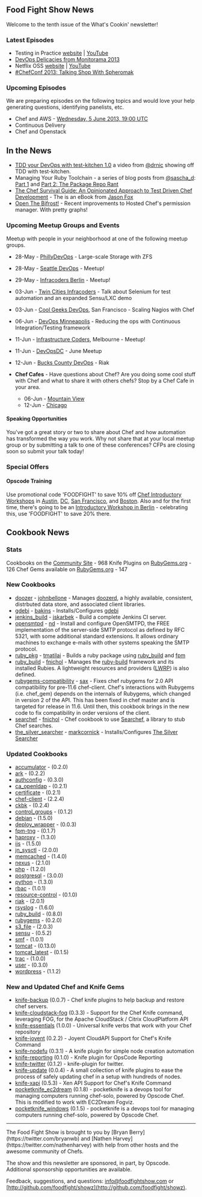 Food Fight Show News
-------------------
Welcome to the tenth issue of the What's Cookin' newsletter!

### Latest Episodes
* Testing in Practice [website](http://foodfightshow.org/2013/05/testing-in-practice.html) | [YouTube](http://www.youtube.com/watch?v=DhcXXOIerIc)
* [DevOps Delicacies from Monitorama 2013](http://foodfightshow.org/2013/05/monitorama-2013.html)
* Netflix OSS [website](http://foodfightshow.org/2013/05/netflix-oss.html) | [YouTube](http://www.youtube.com/watch?v=A69uTnfQgB8)
* [\#ChefConf 2013:  Talking Shop With Spheromak](http://foodfightshow.org/2013/04/chefconf-2013-talking-shop-with-spheromak.html)


### Upcoming Episodes
We are preparing episodes on the following topics and would love your help generating questions, identifying panelists, etc.

* Chef and AWS - [Wednesday, 5 June 2013, 19:00 UTC](http://www.timeanddate.com/worldclock/fixedtime.html?msg=Food+Fight+Show+-+AWS&iso=20130605T15&p1=1928)
* Continuous Delivery
* Chef and Openstack

In the News
-----------

* [TDD your DevOps with test-kitchen 1.0](http://starkandwayne.com/articles/2013/05/07/tdd-your-devops-with-test-kitchen/) a video from [@drnic](http://twitter.com/drnic) showing off TDD with test-kitchen.
* Managing Your Ruby Toolchain - a series of blog posts from [@sascha_d](https://twitter.com/sascha_d):  [Part 1](http://blog.brattyredhead.com/blog/2013/05/12/pieces-and-parts-managing-your-ruby-toolchain/) and [Part 2:  The Package Repo Rant](http://blog.brattyredhead.com/blog/2013/05/17/managing-your-ruby-toolchain-part-2-the-package-repo-rant)
* [The Chef Survival Guide:  An Opinionated Approach to Test Driven Chef Development](https://leanpub.com/chef-survival-guide) - The is an eBook from [Jason Fox](http://twitter.com/jasonrobertfox)
* [Open The Bifrost!](http://www.opscode.com/blog/2013/05/21/open-the-bifrost/) - Recent improvements to Hosted Chef's permission manager.  With pretty graphs!

### Upcoming Meetup Groups and Events
Meetup with people in your neighborhood at one of the following meetup groups.
* 28-May - [PhillyDevOps](http://phillydevops.org/) - Large-scale Storage with ZFS
* 28-May - [Seattle DevOps](http://www.meetup.com/Seattle-DevOps-Meetup-Group/events/112283222/) - Meetup!
* 29-May - [Infracoders Berlin](http://www.meetup.com/Infracoders-Berlin/events/116452472/) - Meetup!
* 03-Jun - [Twin Cities Infracoders](http://www.meetup.com/Twin-Cities-Infracoders/events/118181862/) - Talk about Selenium for test automation and an expanded Sensu/LXC demo
* 03-Jun - [Cool Geeks DevOps](http://www.meetup.com/Cool-Geeks-DevOps/events/119749612/), San Francisco - Scaling Nagios with Chef
* 06-Jun - [DevOps Minneapolis](http://www.meetup.com/DevOps-Minneapolis/events/117096482/) - Reducing the ops with Continuous Integration/Testing framework
* 11-Jun - [Infrastructure Coders](http://www.meetup.com/Infrastructure-Coders/events/117237112/), Melbourne - Meetup!
* 11-Jun - [DevOpsDC](http://www.meetup.com/DevOpsDC/events/112312272/) - June Meetup
* 12-Jun - [Bucks County DevOps](http://www.meetup.com/Bucks-County-DevOps/events/119675632/) - Riak

* **Chef Cafes** - Have questions about Chef? Are you doing some cool stuff with Chef and what to share it with others chefs?  Stop by a Chef Cafe in your area.
  * 06-Jun - [Mountain View](http://www.meetup.com/The-Bay-Area-Chef-User-Group/events/116486342/)
  * 12-Jun - [Chicago](http://www.meetup.com/Chicago-Chef-User-Group/events/dkcfndyrjbrb/)


#### Speaking Opportunities

You've got a great story or two to share about Chef and how automation has transformed the way you work.  Why not share that at your local meetup group or by submitting a talk to one of these conferences?  CFPs are closing soon so submit your talk today!

###  Special Offers

#### Opscode Training

Use promotional code 'FOODFIGHT' to save 10% off [Chef Introductory Workshops](http://opscode.eventbrite.com/) in [Austin](http://www.eventbrite.com/event/5854090743/), [DC](http://www.eventbrite.com/event/6652009339/), [San Francisco](http://www.eventbrite.com/event/6651822781/), and [Boston](http://www.eventbrite.com/event/6652057483/).
Also and for the first time, there's going to be an [Introductory Workshop in Berlin](http://chef-berlin.eventbrite.de/) - celebrating this, use 'FOODFIGHT' to save 20% there.

Cookbook News<a name="cookbooks"></a>
-------------
### Stats

Cookbooks on the [Community Site](http://community.opscode.com) - 968
Knife Plugins on [RubyGems.org](http://rubygems.org) - 126
Chef Gems available on [RubyGems.org](http://rubygems.org) - 147

### New Cookbooks

* [doozer](http://community.opscode.com/cookbooks/doozer) - [johnbellone](http://community.opscode.com/users/johnbellone) - Manages [doozerd](https://github.com/ha/doozer), a highly available, consistent, distrbuted data store, and associated client libraries.
* [gdebi](http://community.opscode.com/cookbooks/gdebi) - [bakins](http://community.opscode.com/users/bakins) - Installs/Configures [gdebi](http://en.wikipedia.org/wiki/GDebi)
* [jenkins_build](http://community.opscode.com/cookbooks/jenkins_build) - [jskarbek](http://community.opscode.com/users/jskarbek) - Build a complete Jenkins CI server.
* [opensmtpd](http://community.opscode.com/cookbooks/opensmtpd) - [nd](http://community.opscode.com/users/nd) - Install and configure OpenSMTPD, the FREE implementation of the server-side SMTP protocol as defined by RFC 5321, with some additional standard extensions. It allows ordinary machines to exchange e-mails with other systems speaking the SMTP protocol.
* [ruby_pkg](http://community.opscode.com/cookbooks/ruby_pkg) - [tmatilai](http://community.opscode.com/users/tmatilai) - Builds a ruby package using [ruby_build](http://community.opscode.com/cookbooks/ruby_build) and [fpm](https://github.com/jordansissel/fpm)
* [ruby_build](https://github.com/fnichol/chef-ruby_build) - [fnichol](http://community.opscode.com/users/fnichol) - Manages the [ruby-build](https://github.com/sstephenson/ruby-build) framework and its installed Rubies. A lightweight resources and providers ([LWRP](http://wiki.opscode.com/display/chef/Lightweight+Resources+and+Providers+%28LWRP%29)) is also defined.
* [rubygems-compatibility](http://community.opscode.com/cookbooks/rubygems-compatibility) - [sax](http://community.opscode.com/users/sax) - Fixes chef rubygems for 2.0 API compatibility for pre-11.6 chef-client.  Chef's interactions with Rubygems (i.e. chef_gem) depends on the internals of Rubygems, which changed in version 2 of the API.  This has been fixed in chef master and is targeted for release in 11.6. Until then, this cookbook brings in the new code to fix compatibility in order versions of the client.
* [searchef](http://community.opscode.com/cookbooks/searchef) - [fnichol](http://community.opscode.com/users/fnichol) - Chef cookbook to use [Searchef](https://github.com/fnichol/searchef), a library to stub Chef searches.
* [the_silver_searcher](http://community.opscode.com/cookbooks/the_silver_searcher) - [markcornick](http://community.opscode.com/users/markcornick) - Installs/Configures [The Silver Searcher](https://github.com/ggreer/the_silver_searcher)

### Updated Cookbooks

* [accumulator](http://community.opscode.com/cookbooks/accumulator) - (0.2.0)
* [ark](http://community.opscode.com/cookbooks/ark) - (0.2.2)
* [authconfig](http://community.opscode.com/cookbooks/authconfig) - (0.3.0)
* [ca_openldap](http://community.opscode.com/cookbooks/ca_openldap) - (0.2.1)
* [certificate](http://community.opscode.com/cookbooks/certificate) - (0.2.1)
* [chef-client](http://community.opscode.com/cookbooks/chef-client) - (2.2.4)
* [ckbk](http://community.opscode.com/cookbooks/ckbk) - (0.2.4)
* [control_groups](http://community.opscode.com/cookbooks/control_groups) - (0.1.2)
* [debian](http://community.opscode.com/cookbooks/debian) - (1.5.0)
* [deploy_wrapper](http://community.opscode.com/cookbooks/deploy_wrapper) - (0.0.3)
* [fpm-tng](http://community.opscode.com/cookbooks/fpm-tng) - (0.1.7)
* [haproxy](http://community.opscode.com/cookbooks/haproxy) - (1.3.0)
* [iis](http://community.opscode.com/cookbooks/iis) - (1.5.0)
* [jn_sysctl](http://community.opscode.com/cookbooks/jn_sysctl) - (2.0.0)
* [memcached](http://community.opscode.com/cookbooks/memcached) - (1.4.0)
* [nexus](http://community.opscode.com/cookbooks/nexus) - (2.1.0)
* [php](http://community.opscode.com/cookbooks/php) - (1.2.0)
* [postgresql](http://community.opscode.com/cookbooks/postgresql) - (3.0.0)
* [python](http://community.opscode.com/cookbooks/python) - (1.3.0)
* [rbac](http://community.opscode.com/cookbooks/rbac) - (1.0.1)
* [resource-control](http://community.opscode.com/cookbooks/resource-control) - (0.1.0)
* [riak](http://community.opscode.com/cookbooks/riak) - (2.0.1)
* [rsyslog](http://community.opscode.com/cookbooks/rsyslog) - (1.6.0)
* [ruby_build](http://community.opscode.com/cookbooks/ruby_build) - (0.8.0)
* [rubygems](http://community.opscode.com/cookbooks/rubygems) - (0.2.0)
* [s3_file](http://community.opscode.com/cookbooks/s3_file) - (2.0.3)
* [sensu](http://community.opscode.com/cookbooks/sensu) - (0.5.2)
* [smf](http://community.opscode.com/cookbooks/smf) - (1.0.1)
* [tomcat](http://community.opscode.com/cookbooks/tomcat) - (0.13.0)
* [tomcat_latest](http://community.opscode.com/cookbooks/tomcat_latest) - (0.1.5)
* [trac](http://community.opscode.com/cookbooks/trac) - (1.0.0)
* [user](http://community.opscode.com/cookbooks/user) - (0.3.0)
* [wordpress](http://community.opscode.com/cookbooks/wordpress) - (1.1.2)

### New and Updated Chef and Knife Gems

* [knife-backup](http://rubygems.org/gems/knife-backup) (0.0.7) - Chef knife plugins to help backup and restore chef servers.
* [knife-cloudstack-fog](http://rubygems.org/gems/knife-cloudstack-fog) (0.3.3) - Support for the Chef Knife command, leveraging FOG, for the Apache CloudStack / Citrix CloudPlatform API
* [knife-essentials](http://rubygems.org/gems/knife-essentials) (1.0.0) - Universal knife verbs that work with your Chef repository
* [knife-joyent](http://rubygems.org/gems/knife-joyent) (0.2.2) - Joyent CloudAPI Support for Chef's Knife Command
* [knife-nodefu](http://rubygems.org/gems/knife-nodefu) (0.3.1) - A knife plugin for simple node creation automation
* [knife-reporting](http://rubygems.org/gems/knife-reporting) (0.1.0) - Knife plugin for OpsCode Reporting
* [knife-twitter](http://rubygems.org/gems/knife-twitter) (0.1.2) - knife-plugin for twitter.
* [knife-update](http://rubygems.org/gems/knife-update) (0.0.4) - A small collection of knife plugins to ease the process of safely updating chef in a setup with hundreds of nodes.
* [knife-xapi](http://rubygems.org/gems/knife-xapi) (0.5.3) - Xen API Support for Chef's Knife Command
* [pocketknife_ec2dream](http://rubygems.org/gems/pocketknife_ec2dream) (0.1.8) - pocketknife is a devops tool for managing computers running chef-solo, powered by Opscode Chef.  This is modified to work with EC2Dream Fogviz.
* [pocketknife_windows](http://rubygems.org/gems/pocketknife_windows) (0.1.5) - pocketknife is a devops tool for managing computers running chef-solo, powered by Opscode Chef.


<hr />
The Food Fight Show is brought to you by [Bryan Berry](https://twitter.com/bryanwb) and [Nathen Harvey](https://twitter.com/nathenharvey) with help from other hosts and the awesome community of Chefs.

The show and this newsletter are sponsored, in part, by Opscode.  Additional sponsorship opportunities are available.

Feedback, suggestions, and questions:  [info@foodfightshow.com](mailto:info@foodfightshow.com) or  [http://github.com/foodfight/showz](http://github.com/foodfight/showz).
